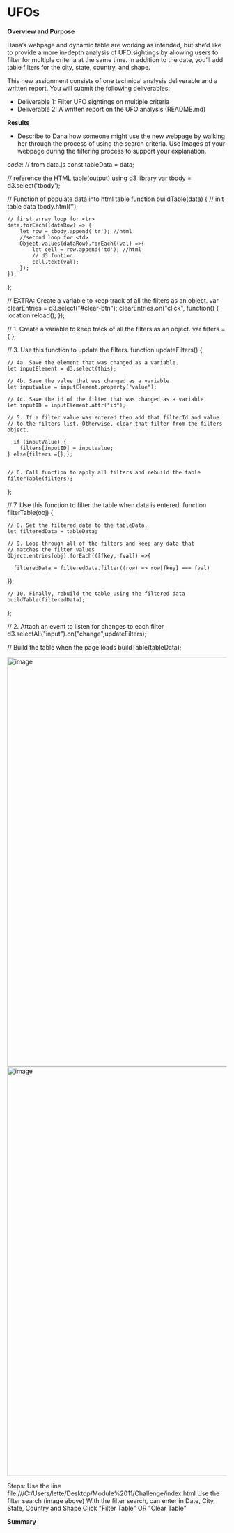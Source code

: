 # UFOs

**Overview and Purpose**

Dana’s webpage and dynamic table are working as intended, but she’d like to provide a more in-depth analysis of UFO sightings by allowing users to filter for multiple criteria at the same time. In addition to the date, you’ll add table filters for the city, state, country, and shape.

This new assignment consists of one technical analysis deliverable and a written report. You will submit the following deliverables:

  * Deliverable 1: Filter UFO sightings on multiple criteria
  * Deliverable 2: A written report on the UFO analysis (README.md)

**Results**
 * Describe to Dana how someone might use the new webpage by walking her through the process of using the search criteria. Use images of your webpage during the filtering process to support your explanation.

_code:_
// from data.js
const tableData = data;

// reference the HTML table(output) using d3 library
var tbody = d3.select('tbody');

// Function of populate data into html table
function buildTable(data) {
    // init table data
    tbody.html('');

    // first array loop for <tr>
    data.forEach((dataRow) => {
        let row = tbody.append('tr'); //html
        //second loop for <td>
        Object.values(dataRow).forEach((val) =>{
            let cell = row.append('td'); //html
            // d3 funtion 
            cell.text(val);
        });
    });

};

// EXTRA: Create a variable to keep track of all the filters as an object.
var clearEntries = d3.select("#clear-btn");
clearEntries.on("click", function() {
  location.reload();
});



// 1. Create a variable to keep track of all the filters as an object.
var filters = {
};

// 3. Use this function to update the filters. 
function updateFilters() {

    // 4a. Save the element that was changed as a variable.
    let inputElement = d3.select(this);

    // 4b. Save the value that was changed as a variable.
    let inputValue = inputElement.property("value");

    // 4c. Save the id of the filter that was changed as a variable.
    let inputID = inputElement.attr("id");
  
    // 5. If a filter value was entered then add that filterId and value
    // to the filters list. Otherwise, clear that filter from the filters object.

      if (inputValue) {
        filters[inputID] = inputValue;
    } else{filters ={};};
  
  
    // 6. Call function to apply all filters and rebuild the table
    filterTable(filters);
};

// 7. Use this function to filter the table when data is entered.
function filterTable(obj) {
  
    // 8. Set the filtered data to the tableData.
    let filteredData = tableData;
  
    // 9. Loop through all of the filters and keep any data that
    // matches the filter values
    Object.entries(obj).forEach(([fkey, fval]) =>{
        
      filteredData = filteredData.filter((row) => row[fkey] === fval)
          

  });
  
    // 10. Finally, rebuild the table using the filtered data
    buildTable(filteredData);
};
  
  // 2. Attach an event to listen for changes to each filter
  d3.selectAll("input").on("change",updateFilters);
  
  // Build the table when the page loads
  buildTable(tableData);
  
<img width="939" alt="image" src="https://user-images.githubusercontent.com/99268646/166502427-d83ec203-3dc1-4be7-b814-cc0db802ba7b.png">

<img width="939" alt="image" src="https://user-images.githubusercontent.com/99268646/166502744-c5998ef7-9ca3-40c3-8def-ab11565c137f.png">

Steps: 
Use the line file:///C:/Users/lette/Desktop/Module%2011/Challenge/index.html
Use the filter search (image above) 
With the filter search, can enter in Date, City, State, Country and Shape 
Click "Filter Table" OR "Clear Table" 


**Summary**



